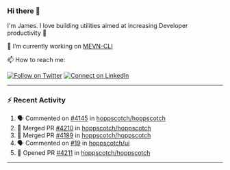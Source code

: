 ### Hi there 👋

I'm James. I love building utilities aimed at increasing Developer productivity :raised_hands: 

🔭 I’m currently working on [MEVN-CLI](https://github.com/madlabsinc/mevn-cli)

📫 How to reach me:

[![Follow on Twitter](https://img.shields.io/badge/--twitter?label=Twitter&logo=Twitter&style=social)](https://twitter.com/james_madhacks) [![Connect on LinkedIn](https://img.shields.io/badge/--linkedin?label=LinkedIn&logo=LinkedIn&style=social)](https://www.linkedin.com/in/jamesgeorge007)

---

### :zap: Recent Activity

<!--START_SECTION:activity-->
1. 🗣 Commented on [#4145](https://github.com/hoppscotch/hoppscotch/issues/4145#issuecomment-2254517134) in [hoppscotch/hoppscotch](https://github.com/hoppscotch/hoppscotch)
2. 🎉 Merged PR [#4210](https://github.com/hoppscotch/hoppscotch/pull/4210) in [hoppscotch/hoppscotch](https://github.com/hoppscotch/hoppscotch)
3. 🎉 Merged PR [#4189](https://github.com/hoppscotch/hoppscotch/pull/4189) in [hoppscotch/hoppscotch](https://github.com/hoppscotch/hoppscotch)
4. 🗣 Commented on [#19](https://github.com/hoppscotch/ui/issues/19#issuecomment-2250951753) in [hoppscotch/ui](https://github.com/hoppscotch/ui)
5. 💪 Opened PR [#4211](https://github.com/hoppscotch/hoppscotch/pull/4211) in [hoppscotch/hoppscotch](https://github.com/hoppscotch/hoppscotch)
<!--END_SECTION:activity-->

---

<!--
**jamesgeorge007/jamesgeorge007** is a ✨ _special_ ✨ repository because its `README.md` (this file) appears on your GitHub profile.

Here are some ideas to get you started:

- 🌱 I’m currently learning ...
- 👯 I’m looking to collaborate on ...
- 🤔 I’m looking for help with ...
- 💬 Ask me about ...
- 😄 Pronouns: ...
- ⚡ Fun fact: ...
-->
